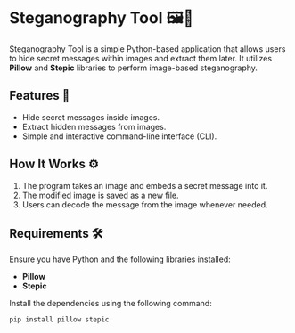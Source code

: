 # Steganography Tool 🖼️🔐

Steganography Tool is a simple Python-based application that allows users to hide secret messages within images and extract them later. It utilizes **Pillow** and **Stepic** libraries to perform image-based steganography.

## Features 🚀

- Hide secret messages inside images.
- Extract hidden messages from images.
- Simple and interactive command-line interface (CLI).

## How It Works ⚙️

1. The program takes an image and embeds a secret message into it.
2. The modified image is saved as a new file.
3. Users can decode the message from the image whenever needed.

## Requirements 🛠️

Ensure you have Python and the following libraries installed:

- **Pillow**
- **Stepic**

Install the dependencies using the following command:

```bash
pip install pillow stepic
```
